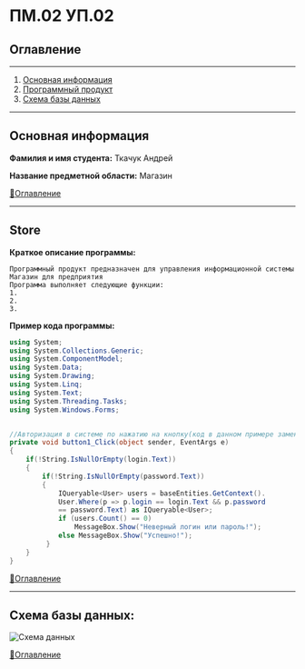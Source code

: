 # **ПМ.02 УП.02**
## Оглавление 
---
1. [Основная информация](#Краткое-описание-программы)
2. [Программный продукт](#Программный-продукт)
3. [Схема базы данных](#Схема-базы-данных)
---
## Основная информация
**Фамилия и имя студента:**  Ткачук Андрей

**Название предметной области:** Магазин

[:arrow_up_small:Оглавление](#Оглавление)

---
## Store
**Краткое описание программы:**
```
Программный продукт предназначен для управления информационной системы Магазин для предприятия
Программа выполняет следующие функции:
1.
2.
3.
```
**Пример кода программы:**
```c#
using System;
using System.Collections.Generic;
using System.ComponentModel;
using System.Data;
using System.Drawing;
using System.Linq;
using System.Text;
using System.Threading.Tasks;
using System.Windows.Forms;


//Авторизация в системе по нажатию на кнопку(код в данном примере замените на свой)
private void button1_Click(object sender, EventArgs e)
{
    if(!String.IsNullOrEmpty(login.Text))
    {
        if(!String.IsNullOrEmpty(password.Text))
        {
            IQueryable<User> users = baseEntities.GetContext().
            User.Where(p => p.login == login.Text && p.password 
            == password.Text) as IQueryable<User>;
            if (users.Count() == 0) 
                MessageBox.Show("Неверный логин или пароль!");
            else MessageBox.Show("Успешно!");
         }
    }
}
```
[:arrow_up_small:Оглавление](#Оглавление)

---
## Схема базы данных: 

![Схема данных](https://habrastorage.org/webt/_9/le/4p/_9le4pe0qnceazzbwbgga66e1t8.jpeg)

[:arrow_up_small:Оглавление](#Оглавление)